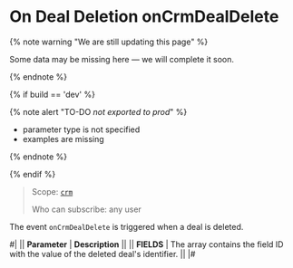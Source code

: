 # On Deal Deletion onCrmDealDelete

{% note warning "We are still updating this page" %}

Some data may be missing here — we will complete it soon.

{% endnote %}

{% if build == 'dev' %}

{% note alert "TO-DO _not exported to prod_" %}

- parameter type is not specified
- examples are missing

{% endnote %}

{% endif %}

> Scope: [`crm`](../../../scopes/permissions.md)
>
> Who can subscribe: any user

The event `onCrmDealDelete` is triggered when a deal is deleted.

#|
|| **Parameter** | **Description** ||
|| **FIELDS** | The array contains the field ID with the value of the deleted deal's identifier. || 
|#